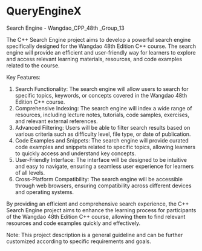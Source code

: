 # QueryEngineX
Search Engine - Wangdao_CPP_48th _Group_13

The C++ Search Engine project aims to develop a powerful search engine specifically designed for the Wangdao 48th Edition C++ course. The search engine will provide an efficient and user-friendly way for learners to explore and access relevant learning materials, resources, and code examples related to the course.

Key Features:
1. Search Functionality: The search engine will allow users to search for specific topics, keywords, or concepts covered in the Wangdao 48th Edition C++ course.
2. Comprehensive Indexing: The search engine will index a wide range of resources, including lecture notes, tutorials, code samples, exercises, and relevant external references.
3. Advanced Filtering: Users will be able to filter search results based on various criteria such as difficulty level, file type, or date of publication.
4. Code Examples and Snippets: The search engine will provide curated code examples and snippets related to specific topics, allowing learners to quickly access and understand key concepts.
5. User-Friendly Interface: The interface will be designed to be intuitive and easy to navigate, ensuring a seamless user experience for learners of all levels.
6. Cross-Platform Compatibility: The search engine will be accessible through web browsers, ensuring compatibility across different devices and operating systems.

By providing an efficient and comprehensive search experience, the C++ Search Engine project aims to enhance the learning process for participants of the Wangdao 48th Edition C++ course, allowing them to find relevant resources and code examples quickly and effectively.

Note: This project description is a general guideline and can be further customized according to specific requirements and goals.
